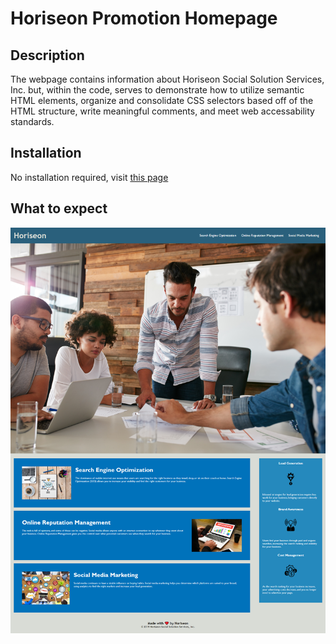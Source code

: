 # Horiseon Promotion Homepage

## Description

The webpage contains information about Horiseon Social Solution Services, Inc. but, within the code, serves to demonstrate how to utilize semantic HTML elements, organize and consolidate CSS selectors based off of the HTML structure, write meaningful comments, and meet web accessability standards.

## Installation

No installation required, visit [this page](https://jdperson.github.io/horiseon-promo-homepage/)

## What to expect

![Webpage Screenshot](./assets/images/FireShot%20Capture%20003%20-%20Horiseon%20-%20Home%20-%20jdperson.github.io.png)
